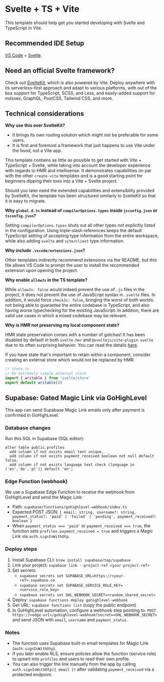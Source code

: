 # Svelte + TS + Vite

This template should help get you started developing with Svelte and TypeScript in Vite.

## Recommended IDE Setup

[VS Code](https://code.visualstudio.com/) + [Svelte](https://marketplace.visualstudio.com/items?itemName=svelte.svelte-vscode).

## Need an official Svelte framework?

Check out [SvelteKit](https://github.com/sveltejs/kit#readme), which is also powered by Vite. Deploy anywhere with its serverless-first approach and adapt to various platforms, with out of the box support for TypeScript, SCSS, and Less, and easily-added support for mdsvex, GraphQL, PostCSS, Tailwind CSS, and more.

## Technical considerations

**Why use this over SvelteKit?**

- It brings its own routing solution which might not be preferable for some users.
- It is first and foremost a framework that just happens to use Vite under the hood, not a Vite app.

This template contains as little as possible to get started with Vite + TypeScript + Svelte, while taking into account the developer experience with regards to HMR and intellisense. It demonstrates capabilities on par with the other `create-vite` templates and is a good starting point for beginners dipping their toes into a Vite + Svelte project.

Should you later need the extended capabilities and extensibility provided by SvelteKit, the template has been structured similarly to SvelteKit so that it is easy to migrate.

**Why `global.d.ts` instead of `compilerOptions.types` inside `jsconfig.json` or `tsconfig.json`?**

Setting `compilerOptions.types` shuts out all other types not explicitly listed in the configuration. Using triple-slash references keeps the default TypeScript setting of accepting type information from the entire workspace, while also adding `svelte` and `vite/client` type information.

**Why include `.vscode/extensions.json`?**

Other templates indirectly recommend extensions via the README, but this file allows VS Code to prompt the user to install the recommended extension upon opening the project.

**Why enable `allowJs` in the TS template?**

While `allowJs: false` would indeed prevent the use of `.js` files in the project, it does not prevent the use of JavaScript syntax in `.svelte` files. In addition, it would force `checkJs: false`, bringing the worst of both worlds: not being able to guarantee the entire codebase is TypeScript, and also having worse typechecking for the existing JavaScript. In addition, there are valid use cases in which a mixed codebase may be relevant.

**Why is HMR not preserving my local component state?**

HMR state preservation comes with a number of gotchas! It has been disabled by default in both `svelte-hmr` and `@sveltejs/vite-plugin-svelte` due to its often surprising behavior. You can read the details [here](https://github.com/rixo/svelte-hmr#svelte-hmr).

If you have state that's important to retain within a component, consider creating an external store which would not be replaced by HMR.

```ts
// store.ts
// An extremely simple external store
import { writable } from 'svelte/store'
export default writable(0)
```
## Supabase: Gated Magic Link via GoHighLevel

This app can send Supabase Magic Link emails only after payment is confirmed in GoHighLevel.

### Database changes

Run this SQL in Supabase (SQL editor):

```
alter table public.profiles
  add column if not exists email text unique,
  add column if not exists payment_received boolean not null default false,
  add column if not exists language text check (language in ('en','de','pl')) default 'en';
```

### Edge Function (webhook)

We use a Supabase Edge Function to receive the webhook from GoHighLevel and send the Magic Link:

- Path: `supabase/functions/gohighlevel-webhook/index.ts`
- Expected POST JSON: `{ email: string, username?: string, payment_status?: 'paid' | 'failed' | 'pending', payment_received?: boolean }`
- When `payment_status === 'paid'` or `payment_received === true`, the function sets `profiles.payment_received = true` and triggers a Magic Link via `auth.signInWithOtp`.

### Deploy steps

1. Install Supabase CLI: `brew install supabase/tap/supabase`
2. Link your project: `supabase link --project-ref <your-project-ref>`
3. Set secrets:
   - `supabase secrets set SUPABASE_URL=https://<your-ref>.supabase.co`
   - `supabase secrets set SUPABASE_SERVICE_ROLE_KEY=<service_role_key>`
   - `supabase secrets set GHL_WEBHOOK_SECRET=<random_shared_secret>`
4. Deploy: `supabase functions deploy gohighlevel-webhook`
5. Get URL: `supabase functions list` (copy the public endpoint)
6. In GoHighLevel automation, configure a webhook step pointing to: `POST https://<edge-url>/gohighlevel-webhook?secret=<GHL_WEBHOOK_SECRET>` and send JSON with `email`, `username` and `payment_status`.

### Notes

- The function uses Supabase built-in email templates for Magic Link (`auth.signInWithOtp`).
- If you later enable RLS, ensure policies allow the function (service role) to upsert into `profiles` and users to read their own profile.
- You can also trigger the link manually from the app by calling `auth.signInWithOtp({ email })` after validating `payment_received` via a protected endpoint.
